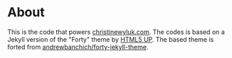 # About

This is the code that powers [christinewyluk.com](http://www.christinewyluk.com). The codes is based on a Jekyll
version of the "Forty" theme by [HTML5 UP](https://html5up.net/). The based theme is forted from
[andrewbanchich/forty-jekyll-theme](https://github.com/andrewbanchich/forty-jekyll-theme).

